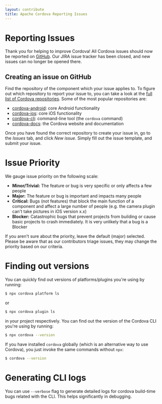 ```yaml
---
layout: contribute
title: Apache Cordova Reporting Issues
---
```


# Reporting Issues

Thank you for helping to improve Cordova! All Cordova issues should now be reported on [GitHub](https://github.com/apache/cordova). Our JIRA issue tracker has been closed, and new issues can no longer be opened there.

## Creating an issue on GitHub

Find the repository of the component which your issue applies to. To figure out which repository to report your issue to, you can take a look at the [full list of Cordova repositories](https://github.com/apache?q=cordova). Some of the most popular repositories are:

* [cordova-android](https://github.com/apache/cordova-android): core Android functionality
* [cordova-ios](https://github.com/apache/cordova-ios): core iOS functionality
* [cordova-cli](https://github.com/apache/cordova-cli): command-line tool (the `cordova` command)
* [cordova-docs](https://github.com/apache/cordova-docs): the Cordova website and documentation

Once you have found the correct repository to create your issue in, go to the _Issues_ tab, and click _New issue_. Simply fill out the issue template, and submit your issue.

# Issue Priority

We gauge issue priority on the following scale:
* **Minor/Trivial:** The feature or bug is very specific or only affects a few people
* **Major:** The feature or bug is important and impacts many people
* **Critical:** Bugs (not features) that block the main function of a component and affect a large number of people (e.g. the camera plugin can't take pictures in iOS version x.x)
* **Blocker:**  Catastrophic bugs that prevent projects from building or cause basic projects to crash immediately. It is very unlikely that a bug is a Blocker

If you aren't sure about the priority, leave the default (major) selected. Please be aware that as our contributors triage issues, they may change the priority based on our criteria.

# Finding out versions

You can quickly find out versions of platforms/plugins you're using by running:

```bash
$ npx cordova platform ls
```

or

```bash
$ npx cordova plugin ls
```

in your project respectively. You can find out the version of the Cordova CLI you're using by running:

```bash
$ npx cordova --version
```

If you have installed `cordova` globally (which is an alternative way to use Cordova), you just invoke the same commands without `npx`:

```bash
$ cordova --version
```

# Generating CLI logs

You can use `--verbose` flag to generate detailed logs for cordova build-time bugs related with the CLI. This helps significantly in debugging.


